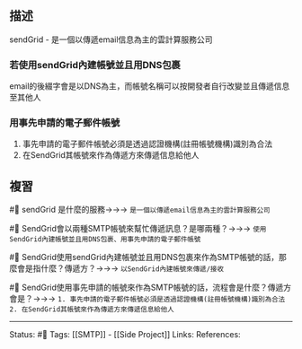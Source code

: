 
## 描述
sendGrid - 是一個以傳遞email信息為主的雲計算服務公司

### 若使用sendGrid內建帳號並且用DNS包裹
email的後綴字會是以DNS為主，而帳號名稱可以按開發者自行改變並且傳遞信息至其他人

### 用事先申請的電子郵件帳號
1. 事先申請的電子郵件帳號必須是透過認證機構(註冊帳號機構)識別為合法
2. 在SendGrid其帳號來作為傳遞方來傳遞信息給他人

## 複習
#🧠 sendGrid 是什麼的服務->->-> `是一個以傳遞email信息為主的雲計算服務公司`
<!--SR:!2023-01-18,123,250-->

#🧠 SendGrid會以兩種SMTP帳號來幫忙傳遞訊息？是哪兩種？->->-> `使用SendGrid內建帳號並且用DNS包裹、用事先申請的電子郵件帳號`
<!--SR:!2023-02-08,137,250-->

#🧠  SendGrid使用sendGrid內建帳號並且用DNS包裹來作為SMTP帳號的話，那麼會是指什麼？傳遞方？->->-> `以SendGrid內建帳號來傳遞/接收`
<!--SR:!2022-11-01,28,250-->


#🧠 SendGrid使用事先申請的帳號來作為SMTP帳號的話，流程會是什麼？傳遞方會是？->->-> `1. 事先申請的電子郵件帳號必須是透過認證機構(註冊帳號機構)識別為合法 2. 在SendGrid其帳號來作為傳遞方來傳遞信息給他人`
<!--SR:!2023-04-11,177,250-->

---
Status: #🌱 
Tags:
[[SMTP]] - [[Side Project]]
Links:
References: